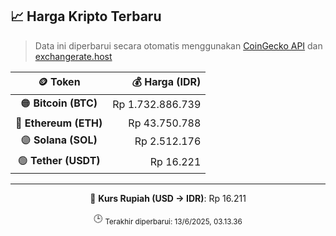 

<!-- HARGA_KRIPTO -->
## 📈 Harga Kripto Terbaru

> Data ini diperbarui secara otomatis menggunakan [CoinGecko API](https://www.coingecko.com/) dan [exchangerate.host](https://exchangerate.host/)

<div align="center">

| 🪙 Token | 💰 Harga (IDR) |
|:------:|---------------:|
| 🟠 **Bitcoin (BTC)**   | Rp 1.732.886.739 |
| 🔵 **Ethereum (ETH)**  | Rp 43.750.788 |
| 🟣 **Solana (SOL)**    | Rp 2.512.176 |
| 🟢 **Tether (USDT)**   | Rp 16.221 |

---

💱 **Kurs Rupiah (USD → IDR)**: Rp 16.211

🕒 <sub>Terakhir diperbarui: 13/6/2025, 03.13.36</sub>

</div>
<!-- /HARGA_KRIPTO -->